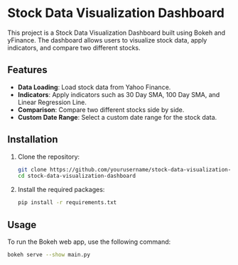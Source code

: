 # Stock Data Visualization Dashboard

This project is a Stock Data Visualization Dashboard built using Bokeh and yFinance. The dashboard allows users to visualize stock data, apply indicators, and compare two different stocks.

## Features

- **Data Loading**: Load stock data from Yahoo Finance.
- **Indicators**: Apply indicators such as 30 Day SMA, 100 Day SMA, and Linear Regression Line.
- **Comparison**: Compare two different stocks side by side.
- **Custom Date Range**: Select a custom date range for the stock data.

## Installation

1. Clone the repository:
    ```sh
    git clone https://github.com/yourusername/stock-data-visualization-dashboard.git
    cd stock-data-visualization-dashboard
    ```

2. Install the required packages:
    ```sh
    pip install -r requirements.txt
    ```

## Usage

To run the Bokeh web app, use the following command:
```sh
bokeh serve --show main.py
